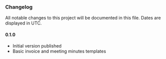 ### Changelog

All notable changes to this project will be documented in this file. Dates are displayed in UTC.

#### 0.1.0

- Initial version published
- Basic invoice and meeting minutes templates
